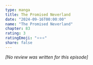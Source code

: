```yaml
---
type: manga
title: The Promised Neverland
date: "2024-09-16T00:00:00"
name: "The Promised Neverland"
chapter: 83
rating: 3
ratingEmoji: "⭐️⭐️⭐️"
share: false
---
```


_[No review was written for this episode]_